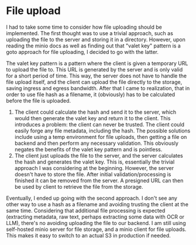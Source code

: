 # File upload
I had to take some time to consider how file uploading should be implemented.
The first thought was to use a trivial approach, such as uploading the file to the server and storing it in a directory. However, upon reading the minio docs as well as finding out that "valet key" pattern is a goto approach for file uploading, I decided to go with the latter.

The valet key pattern is a pattern where the client is given a temporary URL to upload the file to. This URL is generated by the server and is only valid for a short period of time. This way, the server does not have to handle the file upload itself, and the client can upload the file directly to the storage, saving ingress and egress bandwidth.
After that I came to realization, that in order to use file hash as a filename, it (obviously) has to be calculated before the file is uploaded.
1. The client could calculate the hash and send it to the server, which would then generate the valet key and return it to the client. This introduces a problem: the client can never be trusted. The client could easily forge any file metadata, including the hash.
The possible solutions include using a temp environment for file uploads, then getting a file on backend and then perform any necessary validation. This obviously negates the benefits of the valet key pattern and is pointless.
2. The client just uploads the file to the server, and the server calculates the hash and generates the valet key. This is, essentially the trivial approach I was considering at the beginning.
However, the server doesn't have to store the file. After initial validation/processing is finished it can be removed from the server. A presigned URL can then be used by client to retrieve the file from the storage.

Eventually, I ended up going with the second approach. I don't see any other way to use a hash as a filename and avoiding trusting the client at the same time.
Considering that additional file processing is expected (extracting metadata, raw text, perhaps extracting some data with OCR or LLM), there's no avoiding uploading the file to our backend.
I am still using self-hosted minio server for file storage, and a minio client for file uploads. This makes it easy to switch to an actual S3 in production if needed.
